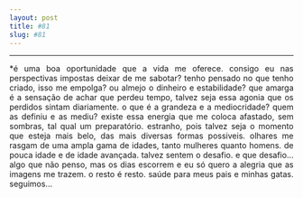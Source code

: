 ```yaml
---
layout: post
title: #81
slug: #81
---
```

---
<p class="description" style="text-align: justify;">
*é uma boa oportunidade que a vida me oferece. consigo eu nas perspectivas impostas deixar de me sabotar? tenho pensado no que tenho criado, isso me empolga? ou almejo o dinheiro e estabilidade? que amarga é a sensação de achar que perdeu tempo, talvez seja essa agonia que os perdidos sintam diariamente. o que é a grandeza e a mediocridade? quem as definiu e as mediu? existe essa energia que me coloca afastado, sem sombras, tal qual um preparatório. estranho, pois talvez seja o momento que esteja mais belo, das mais diversas formas possiveis. olhares me rasgam de uma ampla gama de idades, tanto mulheres quanto homens. de pouca idade e de idade avançada. talvez sentem o desafio. e que desafio... algo que não penso, mas os dias escorrem e eu só quero a alegria que as imagens me trazem. o resto é resto. saúde para meus pais e minhas gatas. seguimos...
